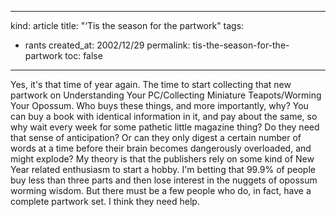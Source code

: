 -----
kind: article
title: "&#8216;Tis the season for the partwork"
tags:
- rants
created_at: 2002/12/29
permalink: tis-the-season-for-the-partwork
toc: false
-----

<p>Yes, it's that time of year again. The time to start collecting that new partwork on Understanding Your PC/Collecting Miniature Teapots/Worming Your Opossum. Who buys these things, and more importantly, why? You can buy a book with identical information in it, and pay about the same, so why wait every week for some pathetic little magazine thing? Do they need that sense of anticipation? Or can they only digest a certain number of words at a time before their brain becomes dangerously overloaded, and might explode? My theory is that the publishers rely on some kind of New Year related enthusiasm to start a hobby. I'm betting that 99.9% of people buy less than three parts and then lose interest in the nuggets of opossum worming wisdom. But there must be a few people who do, in fact, have a complete partwork set. I think they need help.</p>


